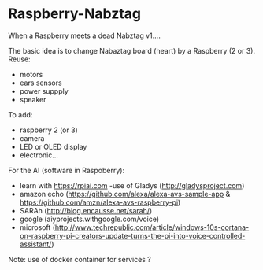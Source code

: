 # Raspberry-Nabztag
When a Raspberry meets a dead Nabztag v1....

The basic idea is to change Nabaztag board (heart) by a Raspberry (2 or 3).
Reuse:
- motors
- ears sensors
- power suppply
- speaker

To add:
- raspberry 2 (or 3)
- camera
- LED or OLED display
- electronic...

For the AI (software in Raspoberry):
- learn with https://rpiai.com
 -use of Gladys (http://gladysproject.com)
 - amazon echo (https://github.com/alexa/alexa-avs-sample-app & https://github.com/amzn/alexa-avs-raspberry-pi)
 - SARAh (http://blog.encausse.net/sarah/)
 - google (aiyprojects.withgoogle.com/voice)
 - microsoft (http://www.techrepublic.com/article/windows-10s-cortana-on-raspberry-pi-creators-update-turns-the-pi-into-voice-controlled-assistant/)
 
 Note: use of docker container for services ?
